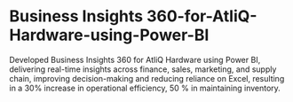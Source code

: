 # Business Insights 360-for-AtliQ-Hardware-using-Power-BI
Developed Business Insights 360 for AtliQ Hardware using Power BI, delivering real-time insights across finance, sales, marketing, and supply chain, improving decision-making and reducing reliance on Excel, resulting in a 30% increase in operational efficiency, 50 % in maintaining inventory.
